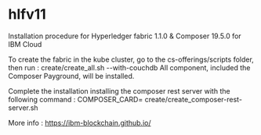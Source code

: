 # hlfv11
Installation procedure for Hyperledger fabric 1.1.0 &amp; Composer 19.5.0 for IBM Cloud 

To create the fabric in the kube cluster, go to the cs-offerings/scripts folder, then run : create/create_all.sh --with-couchdb
All component, included the Composer Payground, will be installed.

Complete the installation installing the composer rest server with the following command : 
COMPOSER_CARD=<card name to admin the business network> create/create_composer-rest-server.sh

More info : https://ibm-blockchain.github.io/



